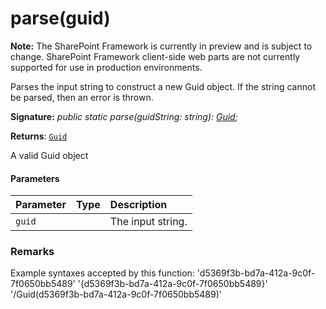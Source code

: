 # parse(guid)
**Note:** The SharePoint Framework is currently in preview and is subject to change. SharePoint Framework client-side web parts are not currently supported for use in production environments.



Parses the input string to construct a new Guid object. If the string cannot be parsed, then an error is thrown.

**Signature:** _public static parse(guidString: string): [Guid](../sp-core-library/class/guid.md);_

**Returns**: [`Guid`](../sp-core-library/class/guid.md)



A valid Guid object

#### Parameters


| Parameter	   | Type    | Description |
|:-------------|:---------------|:------------|
| `guid`    |  | The input string. |


### Remarks

Example syntaxes accepted by this function: 'd5369f3b-bd7a-412a-9c0f-7f0650bb5489' '{d5369f3b-bd7a-412a-9c0f-7f0650bb5489}' '/Guid(d5369f3b-bd7a-412a-9c0f-7f0650bb5489)'

